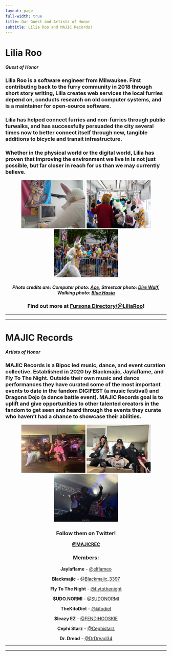 ```yaml
---
layout: page
full-width: true
title: Our Guest and Artists of Honor
subtitle: Lilia Roo and MAJIC Records!
---
```


# Lilia Roo
***Guest of Honor***

### Lilia Roo is a software engineer from Milwaukee. First contributing back to the furry community in 2018 through short story writing, Lilia creates web services the local furries depend on, conducts research on old computer systems, and is a maintainer for open-source software.  

### Lilia has helped connect furries and non-furries through public furwalks, and has successfully persuaded the city several times now to better connect itself through new, tangible additions to bicycle and transit infrastructure.  

### Whether in the physical world or the digital world, Lilia has proven that improving the environment we live in is not just possible, but far closer in reach for us than we may currently believe.
 
<center>
<img alt="Lilia Roo at a computer." width="200" height="150" src="/uploads/liliaroo2.jpg"> <img alt="Lilia Roo in a streetcar with a bunch of other fursuiters during a Furmeet." width="200" height="150" src="/uploads/liliaroo3.jpg"> <img alt="Lilia Roo walking in the Anthrocon Parade." width="200" height="150" src="/uploads/liliaroo1.jpg">

##### ***Photo credits are: Computer photo: [Ace](https://www.instagram.com/acetone.snaps/), Streetcar photo: [Dire Walf](https://www.flickr.com/people/ajriccobono/), Walking photo: [Blue Hasia](https://www.furtrack.com/user/BlueHasia/fursuiting)***

### **Find out more at [Fursona Directory/@LiliaRoo](https://fursona.directory/@LiliaRoo)!**

</center>

----
----

# **MAJIC Records** 
***Artists of Honor***

### MAJIC Records is a Bipoc led music, dance, and event curation collective. Established in 2020 by Blackmajic, Jaylaflame, and Fly To The Night. Outside their own music and dance performances they have curated some of the most important events to date in the fandom DIGIFEST (a music festival) and Dragons Dojo (a dance battle event). MAJIC Records goal is to uplift and give opportunities to other talented creators in the fandom to get seen and heard through the events they curate who haven’t had a chance to showcase their abilities.

<center>
<img alt=" " width="200" height="150" src="/uploads/MAJIC1.jpg"> <img alt=" " width="200" height="150" src="/uploads/MAJIC2.jpg"> <img alt="" width="200" height="150" src="/uploads/MAJIC3.jpg">

### **Follow them on Twitter!** 
**[@MAJICREC](https://x.com/MAJICREC)**

### **Members:**

**Jaylaflame** - [@elflameo](https://x.com/elflameo) 

**Blackmajic** - [@Blackmajic_3397](https://x.com/Blackmajic_3397)

**Fly To The Night** - [@flytothenight](https://x.com/flytothenight)

**$UDO.NORMI** - [@SUDONORMI](https://x.com/SUDONORMI)

**TheKitoDiet** - [@kitodiet](https://x.com/kitodiet)

**$leazy EZ** - [@FENDIHOOSKIE](https://x.com/FENDIHOOSKIE)

**Cephi Starz** - [@Cephistarz](https://x.com/Cephistarz)

**Dr. Dread** - [@DrDread34](https://x.com/DrDread34)
</center>

----
----
